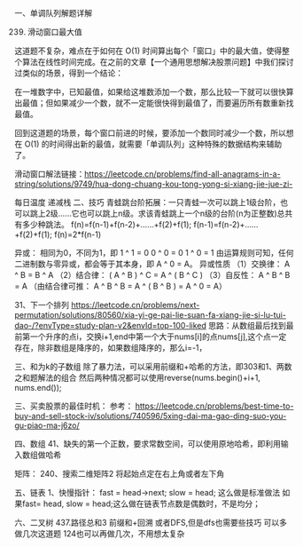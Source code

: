 
一、单调队列解题详解

239. 滑动窗口最大值

这道题不复杂，难点在于如何在 O(1) 时间算出每个「窗口」中的最大值，使得整个算法在线性时间完成。在之前的文章【一个通用思想解决股票问题】中我们探讨过类似的场景，得到一个结论：

在一堆数字中，已知最值，如果给这堆数添加一个数，那么比较一下就可以很快算出最值；但如果减少一个数，就不一定能很快得到最值了，而要遍历所有数重新找最值。

回到这道题的场景，每个窗口前进的时候，要添加一个数同时减少一个数，所以想在 O(1) 的时间得出新的最值，就需要「单调队列」这种特殊的数据结构来辅助了。

滑动窗口解法链接：https://leetcode.cn/problems/find-all-anagrams-in-a-string/solutions/9749/hua-dong-chuang-kou-tong-yong-si-xiang-jie-jue-zi-

每日温度 递减栈
二、技巧 青蛙跳台阶拓展：一只青蛙一次可以跳上1级台阶，也可以跳上2级……它也可以跳上n级。求该青蛙跳上一个n级的台阶(n为正整数)总共有多少种跳法。 f(n)=f(n-1)+f(n-2)+……+f(2)+f(1); f(n-1)=f(n-2)+……+f(2)+f(1); f(n)=2*f(n-1)

异或： 相同为0，不同为1，即 1 ^ 1 = 0 0 ^ 0 = 0 1 ^ 0 = 1 由运算规则可知，任何二进制数与零异或，都会等于其本身，即 A ^ 0 = A。 异或性质 （1）交换律： A ^ B = B ^ A （2）结合律： ( A ^ B ) ^ C = A ^ ( B ^ C ) （3）自反性： A ^ B ^ B = A （由结合律可推： A ^ B ^ B = A ^ ( B ^ B ) = A ^ 0 = A）

31、下一个排列 https://leetcode.cn/problems/next-permutation/solutions/80560/xia-yi-ge-pai-lie-suan-fa-xiang-jie-si-lu-tui-dao-/?envType=study-plan-v2&envId=top-100-liked 思路：从数组最后找到最前第一个升序的点i，交换i+1,end中第一个大于nums[i]的点nums[j],这个点一定存在，除非数组是降序的，如果数组降序的，那么i=-1，

三、和为k的子数组 除了暴力法，可以采用前缀和+哈希的方法，即303和1、两数之和题解法的组合 然后两种情况都可以使用reverse(nums.begin()+i+1, nums.end());

三、买卖股票的最佳时机： 参考： https://leetcode.cn/problems/best-time-to-buy-and-sell-stock-iv/solutions/740596/5xing-dai-ma-gao-ding-suo-you-gu-piao-ma-j6zo/

四、数组 41、缺失的第一个正数，要求常数空间，可以使用原地哈希，即利用输入数组做哈希

矩阵： 240、搜索二维矩阵2 将起始点定在右上角或者左下角

五、链表 1、快慢指针： fast = head->next; slow = head; 这么做是标准做法 如果fast= head, slow = head;这么做在链表节点数是偶数时，不是均分；

六、二叉树 437.路径总和3 前缀和+回溯 或者DFS,但是dfs也需要些技巧 可以多做几次这道题 124也可以再做几次，不用想太复杂

